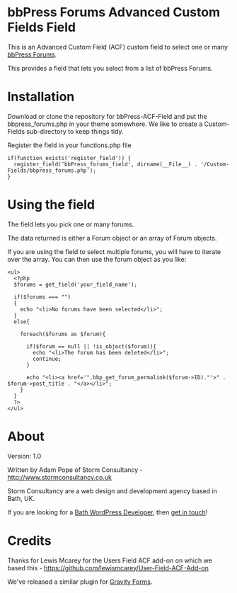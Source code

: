 bbPress Forums Advanced Custom Fields Field
=======================

This is an Advanced Custom Field (ACF) custom field to select one or many [bbPress Forums](http://www.bbpress.org/).

This provides a field that lets you select from a list of bbPress Forums.


Installation
============

Download or clone the repository for bbPress-ACF-Field and put the bbpress_forums.php in your theme somewhere.  We like to create a Custom-Fields sub-directory to keep things tidy.

Register the field in your functions.php file

```
if(function_exists('register_field')) {  
  register_field(‘bbPress_forums_field', dirname(__File__) . '/Custom-Fields/bbpress_forums.php');
}
```

Using the field
===============

The field lets you pick one or many forums.

The data returned is either a Forum object or an array of Forum objects.

If you are using the field to select multiple forums, you will have to iterate over the array.  You can then use the forum object as you like:

```
<ul>
  <?php
  $forums = get_field('your_field_name');

  if($forums === "")
  {
    echo "<li>No forums have been selected</li>";
  }
  else{

    foreach($forums as $forum){

      if($forum == null || !is_object($forum)){
        echo "<li>The forum has been deleted</li>";
        continue;
      }

      echo "<li><a href='".bbp_get_forum_permalink($forum->ID)."'>" . $forum->post_title . "</a></li>"; 
    }
  }
  ?>
</ul>
```

About
=====

Version: 1.0

Written by Adam Pope of Storm Consultancy - <http://www.stormconsultancy.co.uk>

Storm Consultancy are a web design and development agency based in Bath, UK.

If you are looking for a [Bath WordPress Developer](http://www.stormconsultancy.co.uk/Services/Bath-WordPress-Developers), then [get in touch](http://www.stormconsultancy.co.uk/Contact)!


Credits
=======

Thanks for Lewis Mcarey for the Users Field ACF add-on on which we based this - https://github.com/lewismcarey/User-Field-ACF-Add-on

We've released a similar plugin for [Gravity Forms](https://github.com/stormuk/Gravity-Forms-ACF-Field).